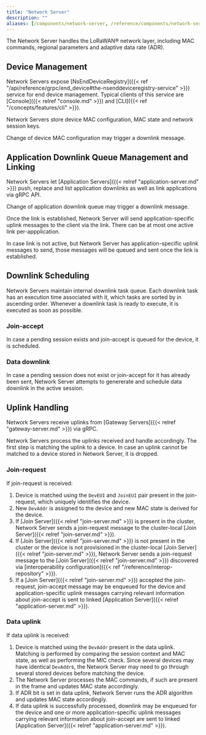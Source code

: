 ```yaml
---
title: "Network Server"
description: ""
aliases: [/components/network-server, /reference/components/network-server]
---
```


The Network Server handles the LoRaWAN® network layer, including MAC commands, regional parameters and adaptive data rate (ADR).

<!--more-->

## Device Management

Network Servers expose [NsEndDeviceRegistry]({{< ref "/api/reference/grpc/end_device#the-nsenddeviceregistry-service" >}}) service for end device management. Typical clients of this service are [Console]({{< relref "console.md" >}}) and [CLI]({{< ref "/concepts/features/cli" >}}).

Network Servers store device MAC configuration, MAC state and network session keys.

Change of device MAC configuration may trigger a downlink message.

## Application Downlink Queue Management and Linking

Network Servers let [Application Servers]({{< relref "application-server.md" >}}) push, replace and list application downlinks as well as link applications via gRPC API.

Change of application downlink queue may trigger a downlink message.

Once the link is established, Network Server will send application-specific uplink messages to the client via the link. There can be at most one active link per-appplication.

In case link is not active, but Network Server has application-specific uplink messages to send, those messages will be queued and sent once the link is established.

## Downlink Scheduling

Network Servers maintain internal downlink task queue. Each downlink task has an execution time associated with it, which tasks are sorted by in ascending order. Whenever a downlink task is ready to execute, it is executed as soon as possible.

### Join-accept

In case a pending session exists and join-accept is queued for the device, it is scheduled.

### Data downlink

In case a pending session does not exist or join-accept for it has already been sent, Network Server attempts to genererate and schedule data downlink in the active session.

## Uplink Handling

Network Servers receive uplinks from [Gateway Servers]({{< relref "gateway-server.md" >}}) via gRPC.

Network Servers process the uplinks received and handle accordingly. The first step is matching the uplink to a device. In case an uplink cannot be matched to a device stored in Network Server, it is dropped.

### Join-request

If join-request is received:

1. Device is matched using the `DevEUI` and `JoinEUI` pair present in the join-request, which uniquely identifies the device.
2. New `DevAddr` is assigned to the device and new MAC state is derived for the device.
3. If [Join Server]({{< relref "join-server.md" >}}) is present in the cluster, Network Server sends a join-request message to the cluster-local [Join Server]({{< relref "join-server.md" >}}).
4. If [Join Server]({{< relref "join-server.md" >}}) is not present in the cluster or the device is not provisioned in the cluster-local [Join Server]({{< relref "join-server.md" >}}), Network Server sends a join-request message to the [Join Server]({{< relref "join-server.md" >}}) discovered via [interoperability configuration]({{< ref "/reference/interop-repository" >}}).
5. If a [Join Server]({{< relref "join-server.md" >}}) accepted the join-request, join-accept message may be enqueued for the device and application-specific uplink messages carrying relevant information about join-accept is sent to linked [Application Server]({{< relref "application-server.md" >}}).

### Data uplink

If data uplink is received:

1. Device is matched using the `DevAddr` present in the data uplink. Matching is performed by comparing the session context and MAC state, as well as performing the MIC check. Since several devices may have identical `DevAddr`s, the Network Server may need to go through several stored devices before matching the device.
2. The Network Server processes the MAC commands, if such are present in the frame and updates MAC state accordingly.
3. If ADR bit is set in data uplink, Network Server runs the ADR algorithm and updates MAC state accordingly.
4. If data uplink is successfully processed, downlink may be enqueued for the device and one or more application-specific uplink messages carrying relevant information about join-accept are sent to linked [Application Server]({{< relref "application-server.md" >}}).
